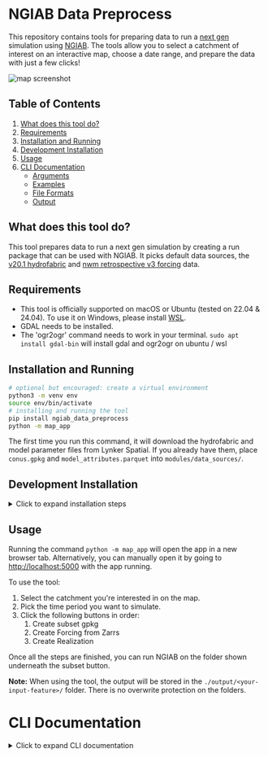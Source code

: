 # NGIAB Data Preprocess

This repository contains tools for preparing data to run a [next gen](https://github.com/NOAA-OWP/ngen) simulation using [NGIAB](https://github.com/CIROH-UA/NGIAB-CloudInfra). The tools allow you to select a catchment of interest on an interactive map, choose a date range, and prepare the data with just a few clicks!

![map screenshot](https://github.com/CIROH-UA/NGIAB_data_preprocess/blob/main/modules/map_app/static/resources/screenshot.png)

## Table of Contents

1. [What does this tool do?](#what-does-this-tool-do)
2. [Requirements](#requirements)
3. [Installation and Running](#installation-and-running)
4. [Development Installation](#development-installation)
5. [Usage](#usage)
6. [CLI Documentation](#cli-documentation)
   - [Arguments](#arguments)
   - [Examples](#examples)
   - [File Formats](#file-formats)
   - [Output](#output)

## What does this tool do?

This tool prepares data to run a next gen simulation by creating a run package that can be used with NGIAB. It picks default data sources, the [v20.1 hydrofabric](https://www.lynker-spatial.com/data?path=hydrofabric%2Fv20.1%2F) and [nwm retrospective v3 forcing](https://noaa-nwm-retrospective-3-0-pds.s3.amazonaws.com/index.html#CONUS/zarr/forcing/) data.

## Requirements

* This tool is officially supported on macOS or Ubuntu (tested on 22.04 & 24.04). To use it on Windows, please install [WSL](https://learn.microsoft.com/en-us/windows/wsl/install).
* GDAL needs to be installed.
* The 'ogr2ogr' command needs to work in your terminal.
`sudo apt install gdal-bin` will install gdal and ogr2ogr on ubuntu / wsl

## Installation and Running

```bash
# optional but encouraged: create a virtual environment
python3 -m venv env
source env/bin/activate
# installing and running the tool
pip install ngiab_data_preprocess
python -m map_app
```

The first time you run this command, it will download the hydrofabric and model parameter files from Lynker Spatial. If you already have them, place `conus.gpkg` and `model_attributes.parquet` into `modules/data_sources/`.

## Development Installation

<details>
  <summary>Click to expand installation steps</summary>

To install and run the tool, follow these steps:

1. Clone the repository:
   ```bash
   git clone https://github.com/CIROH-UA/NGIAB_data_preprocess
   cd NGIAB_data_preprocess
   ```
2. Create a virtual environment and activate it:
   ```bash
   python3 -m venv env
   source env/bin/activate
   ```
3. Install the tool:
   ```bash
   pip install -e .
   ```
4. Run the map app:
   ```bash
   python -m map_app
   ```
</details>

## Usage

Running the command `python -m map_app` will open the app in a new browser tab. Alternatively, you can manually open it by going to [http://localhost:5000](http://localhost:5000) with the app running.

To use the tool:
1. Select the catchment you're interested in on the map.
2. Pick the time period you want to simulate.
3. Click the following buttons in order:
    1) Create subset gpkg
    2) Create Forcing from Zarrs
    3) Create Realization

Once all the steps are finished, you can run NGIAB on the folder shown underneath the subset button.

**Note:** When using the tool, the output will be stored in the `./output/<your-input-feature>/` folder. There is no overwrite protection on the folders.

# CLI Documentation

<details>
<summary>Click to expand CLI documentation</summary>

## Arguments

- `-h`, `--help`: Show the help message and exit.
- `-i INPUT_FEATURE`, `--input_feature INPUT_FEATURE`: ID of feature to subset. Providing a prefix will automatically convert to catid, e.g., cat-5173 or gage-01646500 or wb-1234.
- `-l`, `--latlon`: Use latitude and longitude instead of catid. Expects comma-separated values via the CLI, e.g., `python -m ngiab_data_cli -i 54.33,-69.4 -l -s`.
- `-g`, `--gage`: Use gage ID instead of catid. Expects a single gage ID via the CLI, e.g., `python -m ngiab_data_cli -i 01646500 -g -s`.
- `-s`, `--subset`: Subset the hydrofabric to the given feature.
- `-f`, `--forcings`: Generate forcings for the given feature.
- `-r`, `--realization`: Create a realization for the given feature.
- `--start_date START_DATE`, `--start START_DATE`: Start date for forcings/realization (format YYYY-MM-DD).
- `--end_date END_DATE`, `--end END_DATE`: End date for forcings/realization (format YYYY-MM-DD).
- `-o OUTPUT_NAME`, `--output_name OUTPUT_NAME`: Name of the output folder.
- `-D`, `--debug`: Enable debug logging.
- `--run`: Automatically run Next Gen against the output folder.
- `--validate`: Run every missing step required to run ngiab.
- `--eval`: Evaluate performance of the model after running.
- `-a`, `--all`: Run all operations: subset, forcings, realization, run Next Gen, and evaluate.

## Usage Notes

- If your input has a prefix of `gage-`, you do not need to pass `-g`.
- The `-l`, `-g`, `-s`, `-f`, `-r` flags can be combined like normal CLI flags. For example, to subset, generate forcings, and create a realization, you can use `-sfr` or `-s -f -r`.
- When using the `--all` flag, it automatically sets `subset`, `forcings`, `realization`, `run`, and `eval` to `True`.
- Using the `--run` flag automatically sets the `--validate` flag.

## Examples

1. Subset hydrofabric using catchment ID:
   ```bash
   python -m ngiab_data_cli -i cat-7080 -s
   ```

2. Generate forcings using a single catchment ID:
   ```bash
   python -m ngiab_data_cli -i cat-5173 -f --start 2022-01-01 --end 2022-02-28
   ```

3. Create realization using a lat/lon pair and output to a named folder:
   ```bash
   python -m ngiab_data_cli -i 54.33,-69.4 -l -r --start 2022-01-01 --end 2022-02-28 -o custom_output
   ```

4. Perform all operations using a lat/lon pair:
   ```bash
   python -m ngiab_data_cli -i 54.33,-69.4 -l -s -f -r --start 2022-01-01 --end 2022-02-28
   ```

5. Subset hydrofabric using gage ID:
   ```bash
   python -m ngiab_data_cli -i 10154200 -g -s
   # or
   python -m ngiab_data_cli -i gage-10154200 -s
   ```

6. Generate forcings using a single gage ID:
   ```bash
   python -m ngiab_data_cli -i 01646500 -g -f --start 2022-01-01 --end 2022-02-28
   ```

7. Run all operations, including Next Gen and evaluation:
   ```bash
   python -m ngiab_data_cli -i cat-5173 -a --start 2022-01-01 --end 2022-02-28
   ```

## Output

The script creates an output folder named after the first catchment ID in the input file, the provided output name, or derived from the first lat/lon pair or gage ID. This folder will contain the results of the subsetting, forcings generation, realization creation, Next Gen run (if applicable), and evaluation (if applicable) operations.

</details>